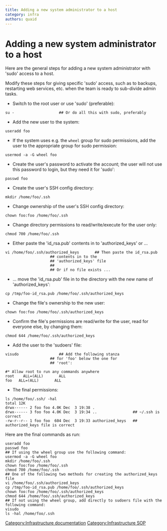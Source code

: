 ```yaml
---
title: Adding a new system administrator to a host
category: infra
authors: quaid
---
```


# Adding a new system administrator to a host

Here are the general steps for adding a new system administrator with 'sudo' access to a host.

Modify these steps for giving specific 'sudo' access, such as to backups, restarting web services, etc. when the team is ready to sub-divide admin tasks.

*   Switch to the root user or use 'sudo' (preferable):

<!-- -->

    su -                    ## Or do all this with sudo, preferably

*   Add the new user to the system:

<!-- -->

    useradd foo

*   If the system uses e.g. the `wheel` group for sudo permissions, add the user to the appropriate group for sudo permission:

<!-- -->

    usermod -a -G wheel foo

*   Create the user's password to activate the account; the user will not use this password to login, but they need it for 'sudo':

<!-- -->

    passwd foo

*   Create the user's SSH config directory:

<!-- -->

    mkdir /home/foo/.ssh

*   Change ownership of the user's SSH config directory:

<!-- -->

    chown foo:foo /home/foo/.ssh

*   Change directory permissions to read/write/execute for the user only:

<!-- -->

    chmod 700 /home/foo/.ssh

*   Either paste the 'id_rsa.pub' contents in to 'authorized_keys' or ...

<!-- -->

    vi /home/foo/.ssh/authorized_keys       ## Then paste the id_rsa.pub
                        ## contents in to the
                        ## 'authorized_keys' file
                        ##
                        ## Or if no file exists ...

*   ... move the 'id_rsa.pub' file in to the directory with the new name of 'authorized_keys':

<!-- -->

    cp /tmp/foo-id_rsa.pub /home/foo/.ssh/authorized_keys

*   Change the file's ownership to the new user:

<!-- -->

    chown foo:foo /home/foo/.ssh/authorized_keys

*   Confirm the file's permissions are read/write for the user, read for everyone else, by changing them:

<!-- -->

    chmod 644 /home/foo/.ssh/authorized_keys

*   Add the user to the 'sudoers' file:

<!-- -->

    visudo                  ## Add the following stanza
                        ## for 'foo' below the one for
                        ## 'root':

    #* Allow root to run any commands anywhere
    root    ALL=(ALL)       ALL
    foo   ALL=(ALL)       ALL

*   The final permissions:

<!-- -->

    ls /home/foo/.ssh/ -hal
    total 12K
    drwx------ 2 foo foo 4.0K Dec  3 19:38 .                 
    drwx------ 3 foo foo 4.0K Dec  3 19:34 ..                ## ~/.ssh is correct
    -rw-r--r-- 1 foo foo  604 Dec  3 19:33 authorized_keys   ## authorized_keys file is correct

Here are the final commands as run:

    useradd foo
    passwd foo
    ## If using the wheel group use the following command:
    usermod -a -G wheel foo
    mkdir /home/foo/.ssh
    chown foo:foo /home/foo/.ssh
    chmod 700 /home/foo/.ssh
    ## One of the following two methods for creating the authorized_keys file
    vi /home/foo/.ssh/authorized_keys
    cp /tmp/foo-id_rsa.pub /home/foo/.ssh/authorized_keys
    chown foo:foo /home/foo/.ssh/authorized_keys
    chmod 644 /home/foo/.ssh/authorized_keys
    ## If not using the wheel group, add directly to sudoers file with the following command:
    visudo
    ls -hal /home/foo/.ssh

[Category:Infrastructure documentation](/develop/infra/infrastructure-documentation/) [Category:Infrastructure SOP](/develop/infra/infrastructure-sop/)
